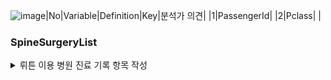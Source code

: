 ![image](https://github.com/skymined/study_data_analytics/assets/151099176/f7748c21-1e44-49e0-beea-385af9e5ec3a)|No|Variable|Definition|Key|분석가 의견|
|1|PassengerId|
|2|Pclass|
|





### SpineSurgeryList

<details>
  <summary>뤼튼 이용 병원 진료 기록 항목 작성</summary>
|No|Variable|Definition|Key|분석가 의견|
|-|-|-|-|-|
|1|환자ID|환자를 식별하는 고유한 ID| | 범주형 |
|2|Large Lymphocyte |혈액 내 큰 림프구 수치를 나타내는 지표	|| 숫자형, 유의미한 결과값
|3|Location of herniation	|탈출한 디스크의 위치로 매개변수||	범주형(순서형)
|4|ODI|	척추 통증 장애 지수로, 일상 생활에서 발생하는 제한 정도를 평가하는 지표|| 숫자형, 유의미한 결과값
|5|가족력	|질병이나 유전적 소인이 부모나 가족 선조에 보이는 경우	|| 범주형, 보이는지의 여부를 나타냄
|6|간질성폐질환|	폐 건강 상태를 나타내는 지표	|| 범주형(명목형), 없음 또는 치료 후 정상, 0과 1로 여부를 보여줌
|7|고혈압여부	|고혈압 유무를 나타내는 지표||  범주형(명목형,	정상: 90/60-120/80 mmHg , 정상여부를 0과 1로 보여줌
|8|과거수술횟수	|과거 수술을 받은 횟수를 나타내는 지표	|| 범주형(순서형), 수술을 받은 횟수를 정렬할 수 있음, 과거 수술횟수는 유의미한 통계임
|9|당뇨여부|	당뇨병 유무를 나타내는 지표 ||	범주형(명목형), 정상: 공복혈당 < 100 mg/dL
|10|말초동맥질환여부	|말초 동맥 질환 유무를 나타내는 지표||	 범주형(명목형), 없음 또는 치료 후 정상
|11|빈혈여부|	빈혈 유무를 나타내는 지표	||  범주형(명목형) , 여성: 헤모글로빈 < 12 g/dL
|12|성별|	남성 또는 여성 성별을 나타내는 지표||	범주형(명목형), 1과 2로 표현
|13|스테로이드치료|스테로이드 치료 여부를 나타내는 지표	||  범주형(명목형), 없음 또는 치료 후 정상
|14|신부전여부|신장 건강 상태를 나타내는 지표||  범주형(명목형), 	없음 또는 치료 후 정상
|15|신장|체내 물질의 정상적인 배설을 도와주는 신장 기능을 나타내는 지표|| 숫자형,	여성: 70-140 mL/min/1.73 m²
|16|심혈관질환|심혈관 건강 상태를 나타내는 지표	||  범주형(명목형), 없음 또는 치료 후 정상
|17|암발병여부|암 발생 여부를 나타내는 지표	||  범주형(명목형), 없음 또는 발병 후 치료
|18|연령|나이를 나타내는 지표	0 이상|| 숫자형이나 범위로 지정해 범주형으로 변경할 수 있음
|19|우울증여부|우울증 유무를 나타내는 지표	||  범주형(명목형), 없음 또는 치료 후 정상
|20|입원기간|입원한 기간을 나타내는 지표	| 2,  1,  3,  4,  8,  5, 44,  7, 27, 11,  6, 17, 46,  9, 18, 16,  0, 13, 15, 51, 12, 10| 숫자형이 아닐까 생각중(생각)
|21|입원일자|입원일을 나타내는 지표	|| 범주형(순서형)
|22|종양진행여부|종양의 진행 상태를 나타내는 지표	|| 범주형(명목형), 없음 또는 치료 후 정상
|23|직업|환자의 직업을 나타내는 지표	|| 범주형(명목형)
|24|체중|체중을 나타내는 지표	|| 순서형이나 범주로 묶어 범주형으로 변경 가능 정상: 18.5-24.9 kg/m²
|25|퇴원일자|퇴원일을 나타내는 지표 || 범주형(명목형)
|26|헤모글로빈수치|혈중 헤모글로빈 농도를 나타내는 지표|| 숫자형, 	여성: 12-16 g/dL
|27|혈전합병증여부|혈전 합병증 유무를 나타내는 지표||범주형(명목형)
|28|환자통증정도|환자의 통증 정도를 평가하는 지표|| 범주형(순서형), 	0-10(10이 가장 심각)
|29|흡연여부|흡연 여부를 나타내는 지표||	 범주형(명목형)
|30|통증기간(월)|통증이 시작된 지난 기간을 나타내는 지표|| (생각) 	0 이상
|31|수술기법|수술 시 사용된 기술을 나타내는 지표	|| 범주형(명목형)
|32|수술시간|수술 소요 시간을 나타내는 지표||	(생각) 
|33|수술실패여부|수술 실패 여부를 나타내는 지표	|| 범주형(명목형)
|34|수술일자|수술을 받은 날짜를 나타내는 지표||	범주형(명목형)
|35|재발여부|척추 통증이 재발되었는지 여부를 나타내는 지표||	범주형(명목형)
|36|혈액형|환자의 혈액형을 나타내는 지표||	범주형(명목형)
|37|전방디스크높이(mm)|전방 디스크의 높이를 나타내는 지표	||0 이상
|38|후방디스크높이(mm)|후방 디스크의 높이를 나타내는 지표	||0 이상
|39|지방축적도||지방 축적 정도를 나타내는 지표||	정상: 20-25%
|40|Instability|척추 안정성을 나타내는 지표	||없음 또는 해당 여부
|41|MF + ES|혼합 신경병증 및 대량 열 치료(미세파 관리 및 전기 자극)로 수행된 치료법	||없음 또는 해당 여부
|42|Modic change|검은색과 밝은색의 조합으로 척추의 변형을 표시하는 방법으로, 척추 통증과 관련이 있을 수 있다. ||없음 또는 해당 여부
|43|PI|척추 곡률을 나타내는 지표||	30-40도
|44|PT|척추 곡률을 나타내는 지표||	13-17도
|45|Seg Angle(raw)|척추 각도를 나타내는 지표	||없음
|46|Vaccum disc|Vaccum disk는 디스크의 최종 단계로, 이 상태에서 쉽게 부러져 다른 퇴행성 디스크 질환을 유발한다.	 ||없음 또는 해당 여부
|47|골밀도|골의 밀도를 나타내는 지표||	약 1 g/cm³ 이상
|48|디스크단면적|디스크 단면적을 나타내는 지표	||50-200 px²
|49|디스크위치|디스크의 위치를 나타내는 지표||	없음 또는 해당 위치
|50|척추이동척도|척추 이동 범위를 나타내는 지표||	10-15 °
|51|척추전방위증|척추의 사진에서 전방위증을 발견한 경우의 수준을 나타내는 지표||	없음 또는 해당 위치

</details>
